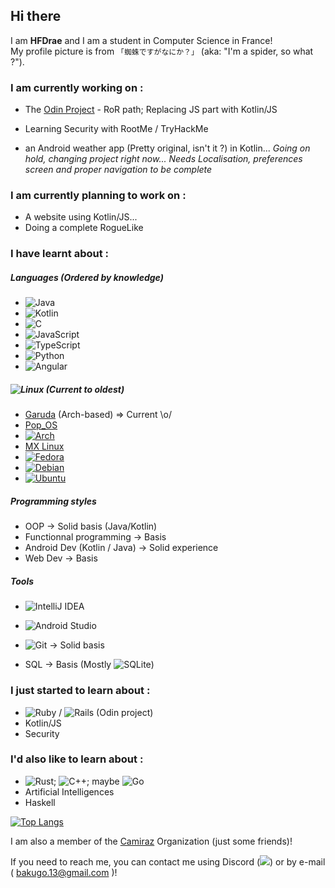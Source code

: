 ## Hi there
I am **HFDrae** and I am a student in Computer Science in France!  
My profile picture is from `「蜘蛛ですがなにか？」` (aka: "I'm a spider, so what ?"). 



### I am currently working on :
- The [Odin Project](https://www.theodinproject.com/) - RoR path; Replacing JS part with Kotlin/JS
- Learning Security with RootMe / TryHackMe

- an Android weather app (Pretty original, isn't it ?) in Kotlin... *Going on hold, changing project right now... Needs Localisation, preferences screen and proper navigation to be complete*

### I am currently planning to work on :
- A website using Kotlin/JS... 
- Doing a complete RogueLike


### I have learnt about :

##### Languages (Ordered by knowledge)

- ![Java](https://img.shields.io/badge/java-%23ED8B00.svg?style=for-the-badge&logo=java&logoColor=white) 
- ![Kotlin](https://img.shields.io/badge/kt-%230095D5.svg?style=for-the-badge&logo=kotlin&logoColor=white)
- ![C](https://img.shields.io/badge/c-%2300599C.svg?style=for-the-badge&logo=c&logoColor=white) 
- ![JavaScript](https://img.shields.io/badge/js-%23323330.svg?style=for-the-badge&logo=javascript&logoColor=%23F7DF1E)
- ![TypeScript](https://img.shields.io/badge/ts-%23007ACC.svg?style=for-the-badge&logo=typescript&logoColor=white)
- ![Python](https://img.shields.io/badge/py-3670A0?style=for-the-badge&logo=python&logoColor=ffdd54)
- ![Angular](https://img.shields.io/badge/angular-%23DD0031.svg?style=for-the-badge&logo=angular&logoColor=white)

##### ![Linux](https://img.shields.io/badge/Linux-FCC624?style=for-the-badge&logo=linux&logoColor=black) (Current to oldest)

-  [Garuda](https://garudalinux.org/) (Arch-based) => Current \o/
-  [Pop_OS](https://pop.system76.com/)
-  [![Arch](https://img.shields.io/badge/Arch-1793D1?logo=arch-linux&logoColor=fff&style=for-the-badge)](https://archlinux.org/)
-  [MX Linux](https://mxlinux.org/)
-  [![Fedora](https://img.shields.io/badge/Fedora-294172?style=for-the-badge&logo=fedora&logoColor=white)](https://getfedora.org/)
-  [![Debian](https://img.shields.io/badge/Debian-D70A53?style=for-the-badge&logo=debian&logoColor=white)](https://www.debian.org/)
-  [![Ubuntu](https://img.shields.io/badge/Ubuntu-E95420?style=for-the-badge&logo=ubuntu&logoColor=white)](https://ubuntu.com/)


##### Programming styles

- OOP -> Solid basis (Java/Kotlin)
- Functionnal programming -> Basis
- Android Dev (Kotlin / Java) -> Solid experience
- Web Dev -> Basis 


##### Tools

- ![IntelliJ IDEA](https://img.shields.io/badge/IntelliJIDEA-000000.svg?style=for-the-badge&logo=intellij-idea&logoColor=white)
- ![Android Studio](https://img.shields.io/badge/Android%20Studio-3DDC84.svg?style=for-the-badge&logo=android-studio&logoColor=white)
- ![Git](https://img.shields.io/badge/git-%23F05033.svg?style=for-the-badge&logo=git&logoColor=white) -> Solid basis


- SQL -> Basis (Mostly ![SQLite](https://img.shields.io/badge/sqlite-%2307405e.svg?style=for-the-badge&logo=sqlite&logoColor=white))



### I just started to learn about :
- ![Ruby](https://img.shields.io/badge/ruby-%23CC342D.svg?style=for-the-badge&logo=ruby&logoColor=white) / ![Rails](https://img.shields.io/badge/rails-%23CC0000.svg?style=for-the-badge&logo=ruby-on-rails&logoColor=white)
 (Odin project)
- Kotlin/JS
- Security

### I'd also like to learn about :
- ![Rust](https://img.shields.io/badge/rust-%23000000.svg?style=for-the-badge&logo=rust&logoColor=white); ![C++](https://img.shields.io/badge/c++-%2300599C.svg?style=for-the-badge&logo=c%2B%2B&logoColor=white); maybe ![Go](https://img.shields.io/badge/go-%2300ADD8.svg?style=for-the-badge&logo=go&logoColor=white)
- Artificial Intelligences
- Haskell

[![Top Langs](https://github-readme-stats.vercel.app/api/top-langs/?username=HFDrae&layout=compact)](https://github.com/yushi1007)

I am also a member of the [Camiraz](https://github.com/Camiraz) Organization (just some friends)!

If you need to reach me, you can contact me using Discord (![](https://badgen.net/badge/Discord/Dra%23%35092?icon=discord&color=purple)) or by e-mail ( bakugo.13@gmail.com )!
